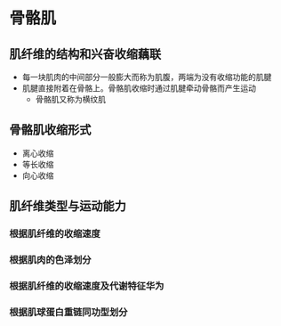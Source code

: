 # 骨骼肌

## 肌纤维的结构和兴奋收缩藕联

- 每一块肌肉的中间部分一般膨大而称为肌腹，两端为没有收缩功能的肌腱
- 肌腱直接附着在骨骼上。骨骼肌收缩时通过肌腱牵动骨骼而产生运动
	- 骨骼肌又称为横纹肌

## 骨骼肌收缩形式

- 离心收缩
- 等长收缩
- 向心收缩

## 肌纤维类型与运动能力

### 根据肌纤维的收缩速度



### 根据肌肉的色泽划分



### 根据肌纤维的收缩速度及代谢特征华为



### 根据肌球蛋白重链同功型划分



